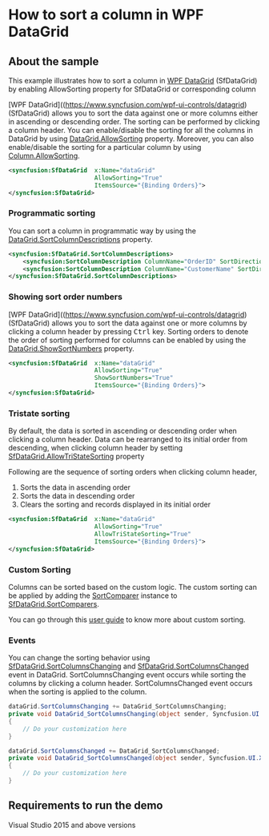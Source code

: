 # How to sort a column in WPF DataGrid
## About the sample

This example illustrates how to sort a column in [WPF DataGrid](https://www.syncfusion.com/wpf-ui-controls/datagrid) (SfDataGrid) by enabling AllowSorting property for SfDataGrid or corresponding column

[WPF DataGrid]((https://www.syncfusion.com/wpf-ui-controls/datagrid) (SfDataGrid) allows you to sort the data against one or more columns either in ascending or descending order. The sorting can be performed by clicking a column header. You can enable/disable the sorting for all the columns in DataGrid by using [DataGrid.AllowSorting](https://help.syncfusion.com/cr/cref_files/wpf/Syncfusion.SfGrid.WPF~Syncfusion.UI.Xaml.Grid.SfGridBase~AllowSorting.html) property. Moreover, you can also enable/disable the sorting for a particular column by using [Column.AllowSorting](https://help.syncfusion.com/cr/cref_files/wpf/Syncfusion.SfGrid.WPF~Syncfusion.UI.Xaml.Grid.GridColumnBase~AllowSorting.html).

```xml
<syncfusion:SfDataGrid  x:Name="dataGrid" 
                        AllowSorting="True"
                        ItemsSource="{Binding Orders}">
</syncfusion:SfDataGrid>
```
### Programmatic sorting
You can sort a column in programmatic way by using the [DataGrid.SortColumnDescriptions](https://help.syncfusion.com/cr/cref_files/wpf/Syncfusion.SfGrid.WPF~Syncfusion.UI.Xaml.Grid.SfGridBase~SortColumnDescriptions.html) property.

```xml
<syncfusion:SfDataGrid.SortColumnDescriptions>
    <syncfusion:SortColumnDescription ColumnName="OrderID" SortDirection="Ascending" />
    <syncfusion:SortColumnDescription ColumnName="CustomerName" SortDirection="Descending" />
</syncfusion:SfDataGrid.SortColumnDescriptions>
```

### Showing sort order numbers
[WPF DataGrid]((https://www.syncfusion.com/wpf-ui-controls/datagrid) (SfDataGrid) allows you to sort the data against one or more columns by clicking a column header by pressing <kbd>Ctrl</kbd> key. Sorting orders to denote the order of sorting performed for columns can be enabled by using the [DataGrid.ShowSortNumbers](https://help.syncfusion.com/cr/cref_files/wpf/Syncfusion.SfGrid.WPF~Syncfusion.UI.Xaml.Grid.SfGridBase~ShowSortNumbers.html) property.

```xml
<syncfusion:SfDataGrid  x:Name="dataGrid" 
                        AllowSorting="True"
                        ShowSortNumbers="True"
                        ItemsSource="{Binding Orders}">
</syncfusion:SfDataGrid>
```

### Tristate sorting

By default, the data is sorted in ascending or descending order when clicking a column header. Data can be rearranged to its initial order from descending, when clicking column header by setting [SfDataGrid.AllowTriStateSorting](http://help.syncfusion.com/cr/cref_files/wpf/Syncfusion.SfGrid.WPF~Syncfusion.UI.Xaml.Grid.SfGridBase~AllowTriStateSorting.html?_ga=2.197145967.1354036390.1571571849-1942950702.1567054426) property

Following are the sequence of sorting orders when clicking column header,

1. Sorts the data in ascending order
2. Sorts the data in descending order
3. Clears the sorting and records displayed in its initial order
                
```xml
<syncfusion:SfDataGrid  x:Name="dataGrid" 
                        AllowSorting="True"
                        AllowTriStateSorting="True"
                        ItemsSource="{Binding Orders}">
</syncfusion:SfDataGrid>
```

### Custom Sorting
Columns can be sorted based on the custom logic. The custom sorting can be applied by adding the [SortComparer](https://help.syncfusion.com/cr/cref_files/wpf/Syncfusion.Data.WPF~Syncfusion.Data.SortComparer.html?_ga=2.223646427.1354036390.1571571849-1942950702.1567054426) instance to [SfDataGrid.SortComparers](https://help.syncfusion.com/cr/cref_files/wpf/Syncfusion.SfGrid.WPF~Syncfusion.UI.Xaml.Grid.SfDataGrid~SortComparers.html?_ga=2.226483546.1354036390.1571571849-1942950702.1567054426).

You can go through this [user guide](https://help.syncfusion.com/wpf/datagrid/sorting?_ga=2.226483546.1354036390.1571571849-1942950702.1567054426#custom-sorting) to know more about custom sorting.

### Events
You can change the sorting behavior using [SfDataGrid.SortColumnsChanging](https://help.syncfusion.com/cr/cref_files/wpf/Syncfusion.SfGrid.WPF~Syncfusion.UI.Xaml.Grid.SfDataGrid~SortColumnsChanging_EV.html?_ga=2.255784392.1354036390.1571571849-1942950702.1567054426) and [SfDataGrid.SortColumnsChanged](https://help.syncfusion.com/cr/cref_files/wpf/Syncfusion.SfGrid.WPF~Syncfusion.UI.Xaml.Grid.SfDataGrid~SortColumnsChanged_EV.html?_ga=2.255784392.1354036390.1571571849-1942950702.1567054426) event in DataGrid. SortColumnsChanging event occurs while sorting the columns by clicking a column header. SortColumnsChanged event occurs when the sorting is applied to the column.

```c#
dataGrid.SortColumnsChanging += DataGrid_SortColumnsChanging;
private void DataGrid_SortColumnsChanging(object sender, Syncfusion.UI.Xaml.Grid.GridSortColumnsChangingEventArgs e)
{
    // Do your customization here
}

dataGrid.SortColumnsChanged += DataGrid_SortColumnsChanged;
private void DataGrid_SortColumnsChanged(object sender, Syncfusion.UI.Xaml.Grid.GridSortColumnsChangedEventArgs e)
{
    // Do your customization here
}
```

## Requirements to run the demo
Visual Studio 2015 and above versions
